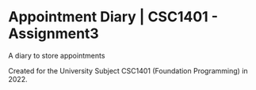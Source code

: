 # Appointment Diary | CSC1401 - Assignment3
A diary to store appointments

Created for the University Subject CSC1401 (Foundation Programming) in 2022.
